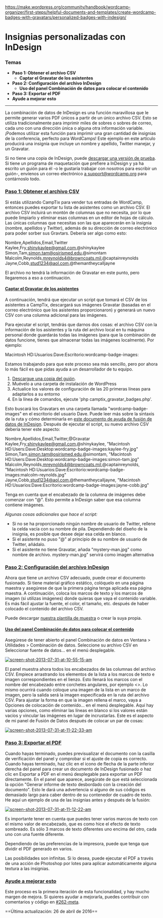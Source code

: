 https://make.wordpress.org/community/handbook/wordcamp-organizer/first-steps/helpful-documents-and-templates/create-wordcamp-badges-with-gravatars/personalized-badges-with-indesign/
# Insignias personalizadas con InDesign

### Temas
- **Paso 1: Obtener el archivo CSV**
    - **Captar el Gravatar de los asistentes**
- **Paso 2: Configuración del archivo InDesign**
    - **Uso del panel Combinación de datos para colocar el contenido**
- **Paso 3: Exportar el PDF**
- **Ayude a mejorar esto**

---

La combinación de datos de InDesign es una función maravillosa que le permite generar varios PDF únicos a partir de un único archivo CSV. Esto se utiliza tradicionalmente para imprimir miles de sobres o sobres de correo, cada uno con una dirección única o alguna otra información variable. ¡Podemos utilizar esta función para imprimir una gran cantidad de insignias de la conferencia, perfecto para WordCamps! Este ejemplo en este artículo producirá una insignia que incluye un nombre y apellido, Twitter manejar, y un Gravatar.

Si no tiene una copia de InDesign, puede [descargar una versión de prueba](http://www.adobe.com/products/indesign.html). Si tiene un programa de maquetación que prefiere a InDesign y ya ha escrito un guión para él -o le gustaría trabajar con nosotros para escribir un guión-, envíenos un correo electrónico [a support@wordcamp.org](mailto:support@wordcamp.org) para contárnoslo todo.

### [Paso 1: Obtener el archivo CSV](https://make.wordpress.org/community/handbook/wordcamp-organizer/first-steps/helpful-documents-and-templates/create-wordcamp-badges-with-gravatars/personalized-badges-with-indesign/#step-1-getting-the-csv-file)

Si estás utilizando CampTix para vender tus entradas de WordCamp, entonces puedes exportar tu lista de asistentes como un archivo CSV. El archivo CSV incluirá un montón de columnas que no necesita, por lo que puede limpiarlo y eliminar esas columnas en un editor de hojas de cálculo. Las únicas columnas que necesitas son las que aparecerán en la insignia (nombre, apellidos y Twitter), además de su dirección de correo electrónico para poder sorber sus Gravtars. Debería ser algo como esto:

Nombre,Apellidos,Email,Twitter Kaylee,Fry,shinykaylee@gmail.com,@shinykaylee Simon,Tam,simon.tam@osirismed.edu,@simontam Malcolm,Reynolds,mreynolds4@browncoats.mil,@captainreynolds Jayne,Cobb,stud1234@aol.com,@themantheycalljayne

El archivo no tendrá la información de Gravatar en este punto, pero llegaremos a eso a continuación.

#### [Captar el Gravatar de los asistentes](https://make.wordpress.org/community/handbook/wordcamp-organizer/first-steps/helpful-documents-and-templates/create-wordcamp-badges-with-gravatars/personalized-badges-with-indesign/#grabbing-the-attendees-gravatar)

A continuación, tendrá que ejecutar un script que tomará el CSV de los asistentes a CampTix, descargará sus imágenes Gravatar (basadas en el correo electrónico que los asistentes proporcionaron) y generará un nuevo CSV con una columna adicional para las imágenes.

Para ejecutar el script, tendrás que darnos dos cosas: el archivo CSV con la información de los asistentes y la ruta del archivo local en tu máquina personal donde guardarás todas las imágenes (para que la combinación de datos funcione, tienes que almacenar todas las imágenes localmente). Por ejemplo:

Macintosh HD:Usuarios:Dave:Escritorio:wordcamp-badge-images:

Estamos trabajando para que este proceso sea más sencillo, pero por ahora lo más fácil es que pidas ayuda a un desarrollador de tu equipo.

1. [Descargue una copia del guión](https://gist.github.com/iandunn/5ccc8f8a01ccb1a981c3).
2. Muévelo a una carpeta de instalación de WordPress
3. Actualice los valores de configuración de las 20 primeras líneas para adaptarlos a su entorno
4. En la línea de comandos, ejecute 'php camptix_gravatar_badges.php'.

Esto buscará los Gravatars en una carpeta llamada "wordcamp-badge-images" en el escritorio del usuario Dave. Puede leer más sobre la sintaxis de la ruta y cómo determinarla en [este documento de ayuda de fusión de datos de InDesign](http://help.adobe.com/en_US/indesign/cs/using/WSa285fff53dea4f8617383751001ea8cb3f-6c3ca.html#WSa285fff53dea4f8617383751001ea8cb3f-6c37a). Después de ejecutar el script, su nuevo archivo CSV debería tener este aspecto:

Nombre,Apellidos,Email,Twitter,@Gravatar Kaylee,Fry,shinykaylee@gmail.com,@shinykaylee, "Macintosh HD:Users:Dave:Desktop:wordcamp-badge-images:kaylee-fry.jpg" Simon,Tam,simon.tam@osirismed.edu,@simontam, "Macintosh HD:Users:Dave:Desktop:wordcamp-badge-images:simon-tam.jpg" Malcolm,Reynolds,mreynolds4@browncoats.mil,@captainreynolds, "Macintosh HD:Usuarios:Dave:Escritorio:wordcamp-badge-images:malcolm-reynolds.jpg" Jayne,Cobb,stud1234@aol.com,@themantheycalljayne, "Macintosh HD:Usuarios:Dave:Escritorio:wordcamp-badge-images:jayne-cobb.jpg"

Tenga en cuenta que el encabezado de la columna de imágenes debe comenzar con "@". Esto permite a InDesign saber que esa columna contiene imágenes.

_Algunas cosas adicionales que hace el script:_

- Si no se ha proporcionado ningún nombre de usuario de Twitter, rellene la celda vacía con su nombre de pila. Dependiendo del diseño de la insignia, es posible que desee dejar esa celda en blanco.
- Si el asistente no puso "@" al principio de su nombre de usuario de Twitter, añádalo.
- Si el asistente no tiene Gravatar, añada "mystery-man.jpg" como nombre de archivo. mystery-man.jpg" servirá como imagen alternativa

### [Paso 2: Configuración del archivo InDesign](https://make.wordpress.org/community/handbook/wordcamp-organizer/first-steps/helpful-documents-and-templates/create-wordcamp-badges-with-gravatars/personalized-badges-with-indesign/#step-2-setting-up-the-indesign-file)

Ahora que tiene un archivo CSV adecuado, puede crear el documento fusionado. Si tiene material gráfico estático, colóquelo en una página maestra y asegúrese de que la primera página tenga aplicada esa página maestra. A continuación, coloca los marcos de texto y los marcos de imagen (si utilizas imágenes) donde quieras que vaya el contenido variable. Es más fácil ajustar la fuente, el color, el tamaño, etc. después de haber colocado el contenido del archivo CSV.

Puede descargar [nuestra plantilla de muestra](http://cl.ly/383Z0i0Q102I) o crear la suya propia.

#### [Uso del panel Combinación de datos para colocar el contenido](https://make.wordpress.org/community/handbook/wordcamp-organizer/first-steps/helpful-documents-and-templates/create-wordcamp-badges-with-gravatars/personalized-badges-with-indesign/#using-the-data-merge-panel-to-place-the-content)

Asegúrese de tener abierto el panel Combinación de datos en Ventana > Utilidades > Combinación de datos. Seleccione su archivo CSV en Seleccionar fuente de datos... en el menú desplegable.

[![screen-shot-2013-07-31-at-10-55-15-am](https://plan.wordcamp.org/files/2013/09/screen-shot-2013-07-31-at-10-55-15-am-300x169.png)](https://plan.wordcamp.org/files/2013/09/screen-shot-2013-07-31-at-10-55-15-am.png)

El panel muestra ahora todos los encabezados de las columnas del archivo CSV. Empiece arrastrando los elementos de la lista a los marcos de texto e imagen correspondientes en el lienzo. Esto llenará los marcos con el nombre del encabezado entre corchetes angulares, por ejemplo <>. Lo mismo ocurrirá cuando coloque una imagen de la lista en un marco de imagen, pero la salida será la imagen especificada en la ruta del archivo CSV. Para ajustar la forma en que la imagen rellena el marco, vaya a Opciones de colocación de contenido... en el menú desplegable. Aquí hay varias opciones, como eliminar las líneas en blanco si los valores están vacíos y vincular las imágenes en lugar de incrustarlas. Este es el aspecto de mi panel de Fusión de Datos después de colocar un par de cosas:

[![screen-shot-2013-07-31-at-11-22-33-am](https://plan.wordcamp.org/files/2013/09/screen-shot-2013-07-31-at-11-22-33-am.png)](https://plan.wordcamp.org/files/2013/09/screen-shot-2013-07-31-at-11-22-33-am.png)

### [Paso 3: Exportar el PDF](https://make.wordpress.org/community/handbook/wordcamp-organizer/first-steps/helpful-documents-and-templates/create-wordcamp-badges-with-gravatars/personalized-badges-with-indesign/#step-3-exporting-the-pdf)

Cuando hayas terminado, puedes previsualizar el documento con la casilla de verificación del panel y comprobar si el ajuste de copia es correcto. Cuando hayas terminado, haz clic en el icono de flecha de la parte inferior derecha del panel para crear un documento de InDesign fusionado o haz clic en Exportar a PDF en el menú desplegable para exportar un PDF directamente. En el panel que aparece, asegúrate de que está seleccionada la opción "Generar informe de texto desbordado con la creación del documento". Esto le dará una advertencia si alguno de sus códigos es demasiado largo para caber dentro de su contenedor de cuadro de texto. He aquí un ejemplo de una de las insignias antes y después de la fusión:

[![screen-shot-2013-07-31-at-11-12-22-am](https://plan.wordcamp.org/files/2013/09/screen-shot-2013-07-31-at-11-12-22-am-300x197.png)](https://plan.wordcamp.org/files/2013/09/screen-shot-2013-07-31-at-11-12-22-am.png)

Es importante tener en cuenta que puedes tener varios marcos de texto con el mismo valor de encabezado, que es como hice el efecto de texto sombreado. Es sólo 3 marcos de texto diferentes uno encima del otro, cada uno con una fuente diferente.

Dependiendo de las preferencias de la impresora, puede que tenga que dividir el PDF generado en varios.

Las posibilidades son infinitas. Si lo desea, puede ejecutar el PDF a través de una acción de Photoshop por lotes para aplicar automáticamente alguna textura a las insignias.

### [Ayude a mejorar esto](https://make.wordpress.org/community/handbook/wordcamp-organizer/first-steps/helpful-documents-and-templates/create-wordcamp-badges-with-gravatars/personalized-badges-with-indesign/#help-make-this-better)

Este proceso es la primera iteración de esta funcionalidad, y hay mucho margen de mejora. Si quieres ayudar a mejorarla, puedes contribuir con comentarios y código en [#262-meta](https://meta.trac.wordpress.org/ticket/262).

==Última actualización: 26 de abril de 2016==